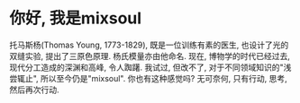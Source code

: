 # 你好, 我是mixsoul
托马斯杨(Thomas Young, 1773-1829), 既是一位训练有素的医生, 也设计了光的双缝实验, 提出了三原色原理. 杨氏模量亦由他命名. 现在, 博物学的时代已经过去, 现代分工造成的深渊和高峰, 令人踟躇.
我试过, 但改不了, 对于不同领域知识的"浅尝辄止", 所以至今仍是"mixsoul". 你也有这种感觉吗? 无可奈何, 只有行动, 思考, 然后再次行动.